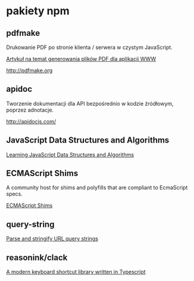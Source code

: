 # pakiety npm

## pdfmake

Drukowanie PDF po stronie klienta / serwera w czystym JavaScript.

[Artykuł na temat generowania plików PDF dla aplikacji WWW](https://www.smashingmagazine.com/2019/06/create-pdf-web-application/)

http://pdfmake.org

## apidoc

Tworzenie dokumentacji dla API bezpośrednio w kodzie źródłowym, poprzez adnotacje.

http://apidocjs.com/

## JavaScript Data Structures and Algorithms

[Learning JavaScript Data Structures and Algorithms](https://github.com/loiane/javascript-datastructures-algorithms)

## ECMAScript Shims

A community host for shims and polyfills that are compliant to EcmaScript specs.

[ECMAScript Shims](https://github.com/es-shims)

## query-string

[Parse and stringify URL query strings](https://github.com/sindresorhus/query-string)

## reasonink/clack

[A modern keyboard shortcut library written in Typescript](https://github.com/reasonink/clack)
